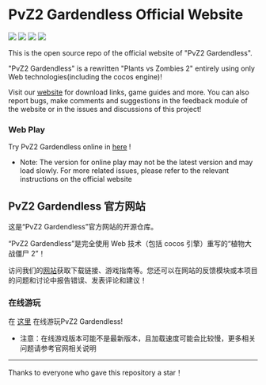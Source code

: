 # PvZ2 Gardendless Official Website

![](https://img.shields.io/badge/author-Gaozih-%2366ccff)
![](https://img.shields.io/github/license/Gzh0821/pvzg_site)
![](https://img.shields.io/github/actions/workflow/status/Gzh0821/pvzg_site/pages%2Fpages-build-deployment)
![](https://img.shields.io/github/stars/Gzh0821/pvzg_site)

This is the open source repo of the official website of "PvZ2 Gardendless".

"PvZ2 Gardendless" is a rewritten "Plants vs Zombies 2" entirely using only Web technologies(including the cocos engine)!

Visit our [website](https://pvzge.com/en/) for download links, game guides and more. You can also report bugs, make comments and suggestions in the feedback module of the website or in the issues and discussions of this project!

### Web Play

Try PvZ2 Gardendless online in [here](https://pvz2-test.gaozih.com/) !

- Note: The version for online play may not be the latest version and may load slowly. For more related issues, please refer to the relevant instructions on the official website

## PvZ2 Gardendless 官方网站

这是“PvZ2 Gardendless”官方网站的开源仓库。

“PvZ2 Gardendless”是完全使用 Web 技术（包括 cocos 引擎）重写的“植物大战僵尸 2”！

访问我们的[网站](https://pvzge.com)获取下载链接、游戏指南等。您还可以在网站的反馈模块或本项目的问题和讨论中报告错误、发表评论和建议！

### 在线游玩

在 [这里](https://pvz2-test.gaozih.com/) 在线游玩PvZ2 Gardendless!

- 注意：在线游戏版本可能不是最新版本，且加载速度可能会比较慢，更多相关问题请参考官网相关说明

---

Thanks to everyone who gave this repository a star！
